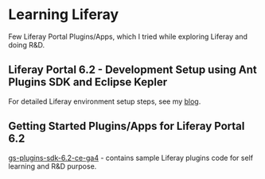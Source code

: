 # Learning Liferay

Few Liferay Portal Plugins/Apps, which I tried while exploring Liferay and doing R&D.

## Liferay Portal 6.2 - Development Setup using Ant Plugins SDK and Eclipse Kepler

For detailed Liferay environment setup steps, see my [blog](http://tirthalpatel.blogspot.in/2014/02/liferay-portal-6.2-development-setup-guide.html).

## Getting Started Plugins/Apps for Liferay Portal 6.2

[gs-plugins-sdk-6.2-ce-ga4](https://github.com/tirthalpatel/Learning-Liferay/tree/master/gs-plugins-sdk-6.2-ce-ga4) - contains sample Liferay plugins code for self learning and R&D purpose.